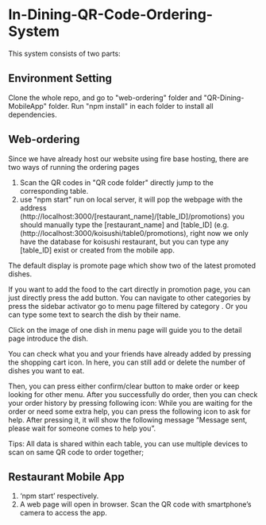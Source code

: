 # In-Dining-QR-Code-Ordering-System

This system consists of two parts:
## Environment Setting

Clone the whole repo, and go to "web-ordering" folder and "QR-Dining-MobileApp" folder. Run "npm install" in each folder to install all dependencies. 

## Web-ordering

Since we have already host our website using fire base hosting, there are two ways of running the ordering pages
1. Scan the QR codes  in "QR code folder" directly jump to the corresponding table.
2. use "npm start" run on local server, it will pop the webpage with the address (http://localhost:3000/[restaurant_name]/[table_ID]/promotions)
you should manually type the [restaurant_name] and [table_ID] (e.g. (http://localhost:3000/koisushi/table0/promotions), right now we only have the database for koisushi restaurant, but you can type any [table_ID] exist or created from the mobile app.

The default display is promote page which show two of the latest promoted dishes.

If you want to add the food to the cart directly in promotion page, you can just directly press the add button.
You can navigate to other categories by press the sidebar activator go to menu page filtered by category .
Or you can type some text to search the dish by their name.

Click on the image of one dish in menu page will guide you to the detail page introduce the dish.

You can check what you and your friends have already added by pressing the shopping cart icon.
In here, you can still add or delete the number of dishes you want to eat.

Then, you can press either confirm/clear button to make order or keep looking for other menu.
After you successfully do order, then you can check your order history by pressing following icon: 
While you are waiting for the order or need some extra help, you can press the following icon to ask for help. After pressing it, it will show the following message “Message sent, please wait for someone comes to help you”.

Tips: All data is shared within each table, you can use multiple devices to scan on same QR code to order together;

## Restaurant Mobile App

1. ‘npm start’ respectively.  
2. A web page will open in browser. Scan the QR code with smartphone’s camera to access the app.

